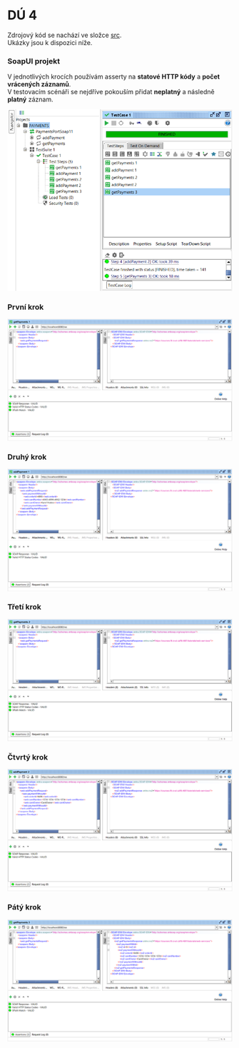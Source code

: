 # DÚ 4

Zdrojový kód se nachází ve složce [src](https://gitlab.fit.cvut.cz/NI-AM1/B221/cs/vrabekar/-/tree/master/04/src/main/java/cz/cvut/fit/niam1/webservice). <br />
Ukázky jsou k dispozici níže.

### SoapUI projekt

V jednotlivých krocích používám asserty na **statové HTTP kódy** a **počet vrácených záznamů**. <br />
V testovacím scénáři se nejdříve pokouším přidat **neplatný** a následně **platný** záznam.

![image](project.png)

### První krok

![image](step1.png)

### Druhý krok

![image](step2.png)

### Třetí krok

![image](step3.png)

### Čtvrtý krok

![image](step4.png)

### Pátý krok

![image](step5.png)
